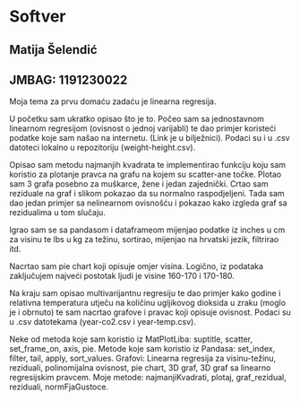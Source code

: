 # Softver

## Matija Šelendić
## JMBAG: 1191230022

Moja tema za prvu domaću zadaću je linearna regresija.

U početku sam ukratko opisao što je to.
Počeo sam sa jednostavnom linearnom regresijom (ovisnost o jednoj varijabli) te dao primjer koristeći podatke koje sam našao na internetu. (Link je u bilježnici).
Podaci su i u .csv datoteci lokalno u repozitoriju (weight-height.csv). 

Opisao sam metodu najmanjih kvadrata te implementirao funkciju koju sam koristio za plotanje pravca na grafu na kojem su scatter-ane točke.
Plotao sam 3 grafa posebno za muškarce, žene i jedan zajednički.
Crtao sam reziduale na graf i slikom pokazao da su normalno raspodjeljeni.
Tada sam dao jedan primjer sa nelinearnom ovisnošću i pokazao kako izgleda graf sa rezidualima u tom slučaju.

Igrao sam se sa pandasom i dataframeom mijenjao podatke iz inches u cm za visinu te lbs u kg za težinu, sortirao, mijenjao na hrvatski jezik, filtrirao itd.

Nacrtao sam pie chart koji opisuje omjer visina. Logično, iz podataka zaključujem najveći postotak ljudi je visine 160-170 i 170-180.

Na kraju sam opisao multivarijantnu regresiju te dao primjer kako godine i relativna temperatura utječu na količinu ugljikovog dioksida u zraku (moglo je i obrnuto) te sam nacrtao grafove i pravac koji opisuje ovisnost.
Podaci su u .csv datotekama (year-co2.csv i year-temp.csv).

Neke od metoda koje sam koristio iz MatPlotLiba: suptitle, scatter, set_frame_on, axis, pie.
Metode koje sam koristio iz Pandasa: set_index, filter, tail, apply, sort_values.
Grafovi: Linearna regresija za visinu-težinu, reziduali, polinomijalna ovisnost, pie chart, 3D graf, 3D graf sa linearno regresijskim pravcem.
Moje metode: najmanjiKvadrati, plotaj, graf_rezidual, reziduali, normFjaGustoce.